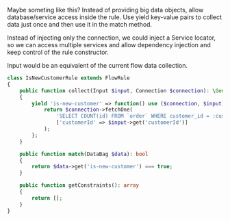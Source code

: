 
Maybe someting like this? Instead of providing big data objects, allow database/service access inside the rule. Use yield key-value pairs to collect data just once and then use it in the match method. 

Instead of injecting only the connection, we could inject a Service locator, so we can access multiple services and allow dependency injection and keep control of the rule constructor. 

Input would be an equivalent of the current flow data collection. 

```php
class IsNewCustomerRule extends FlowRule
{
    public function collect(Input $input, Connection $connection): \Generator
    {
        yield 'is-new-customer' => function() use ($connection, $input) {
            return $connection->fetchOne(
                'SELECT COUNT(id) FROM `order` WHERE customer_id = :customerId',
                ['customerId' => $input->get('customerId')]
            );
        };
    }

    public function match(DataBag $data): bool
    {
        return $data->get('is-new-customer') === true;
    }

    public function getConstraints(): array
    {
        return [];
    }
}
```
